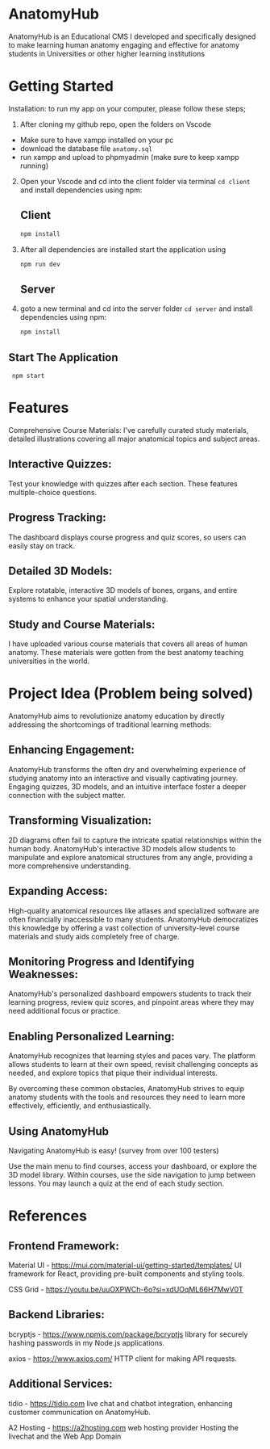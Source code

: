 # AnatomyHub

AnatomyHub is an Educational CMS I developed and specifically designed to make learning human anatomy engaging and effective for anatomy students in 
Universities or other higher learning institutions

# Getting Started

Installation: to run my app on your computer, please follow these steps;

1. After cloning my github repo, open the folders on Vscode
 - Make sure to have xampp installed on your pc
 - download the database file ```anatomy.sql``` 
 - run xampp and upload to phpmyadmin (make sure to keep xampp running)

2. Open your Vscode and cd into the client folder via terminal ```cd client``` and install dependencies using npm:
    ## Client

    ```bash 
    npm install
    ```
3. After all dependencies are installed start the application using 

    ```bash
    npm run dev
    ```
    ## Server

4. goto a new terminal and cd into the server folder ```cd server``` and install dependencies using npm:

    ```bash
    npm install
    ```

## Start The Application

     npm start


# Features
Comprehensive Course Materials: I've carefully curated study materials, detailed illustrations covering all major anatomical topics and subject areas.

## Interactive Quizzes: 
Test your knowledge with quizzes after each section. These features multiple-choice questions.

## Progress Tracking: 
The dashboard displays course progress and quiz scores, so users can easily stay on track.

## Detailed 3D Models: 
Explore rotatable, interactive 3D models of bones, organs, and entire systems to enhance your spatial understanding.

## Study and Course Materials: 
I have uploaded various course materials that covers all areas of human anatomy. These materials were gotten from the best anatomy teaching universities in the world.

# Project Idea (Problem being solved)
AnatomyHub aims to revolutionize anatomy education by directly addressing the shortcomings of traditional learning methods:

## Enhancing Engagement: 
AnatomyHub transforms the often dry and overwhelming experience of studying anatomy into an interactive and visually captivating journey. Engaging quizzes, 3D models, and an intuitive interface foster a deeper connection with the subject matter.

## Transforming Visualization: 
2D diagrams often fail to capture the intricate spatial relationships within the human body. AnatomyHub's interactive 3D models allow students to manipulate and explore anatomical structures from any angle, providing a more comprehensive understanding.

## Expanding Access: 
High-quality anatomical resources like atlases and specialized software are often financially inaccessible to many students. AnatomyHub democratizes this knowledge by offering a vast collection of university-level course materials and study aids completely free of charge.

## Monitoring Progress and Identifying Weaknesses: 
AnatomyHub's personalized dashboard empowers students to track their learning progress, review quiz scores, and pinpoint areas where they may need additional focus or practice.

## Enabling Personalized Learning: 
AnatomyHub recognizes that learning styles and paces vary. The platform allows students to learn at their own speed, revisit challenging concepts as needed, and explore topics that pique their individual interests.

By overcoming these common obstacles, AnatomyHub strives to equip anatomy students with the tools and resources they need to learn more effectively, efficiently, and enthusiastically.

## Using AnatomyHub
Navigating AnatomyHub is easy! (survey from over 100 testers)

Use the main menu to find courses, access your dashboard, or explore the 3D model library.
Within courses, use the side navigation to jump between lessons.
You may launch a quiz at the end of each study section.

# References

## Frontend Framework:

Material UI -   https://mui.com/material-ui/getting-started/templates/ 
                UI framework for React, providing pre-built components and styling tools.

CSS Grid    -   https://youtu.be/uuOXPWCh-6o?si=xdUOqML66H7MwV0T 


## Backend Libraries:

bcryptjs -      https://www.npmjs.com/package/bcryptjs
                library for securely hashing passwords in my Node.js applications.

axios -         https://www.axios.com/
                HTTP client for making API requests.

## Additional Services:

tidio -         https://tidio.com
                live chat and chatbot integration, enhancing customer communication on AnatomyHub.

A2 Hosting -    https://a2hosting.com 
                web hosting provider Hosting the livechat and the Web App Domain 
